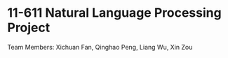 # 11-611 Natural Language Processing Project

Team Members: Xichuan Fan, Qinghao Peng, Liang Wu, Xin Zou 

